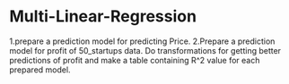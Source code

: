 # Multi-Linear-Regression
1.prepare a prediction model for predicting Price.  2.Prepare a prediction model for profit of 50_startups data. Do transformations for getting better predictions of profit and make a table containing R^2 value for each prepared model.
